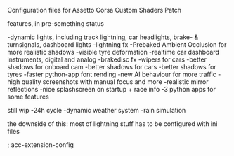 Configuration files for Assetto Corsa Custom Shaders Patch

features, in pre-something status

-dynamic lights, including track lightning, car headlights,
 brake- & turnsignals, dashboard lights
-lightning fx
-Prebaked Ambient Occlusion for more realistic shadows
-visible tyre deformation
-realtime car dashboard instruments, digital and analog
-brakedisc fx
-wipers for cars
-better shadows for onboard cam
-better shadows for cars
-better shadows for tyres
-faster python-app font rending
-new AI behaviour for more traffic
-high quality screenshots with manual focus and more
-realistic mirror reflections
-nice splashscreen on startup + race info
-3 python apps for some features

still wip
-24h cycle
-dynamic weather system
-rain simulation

the downside of this:
most of lightning stuff has to be configured with ini files

; acc-extension-config
